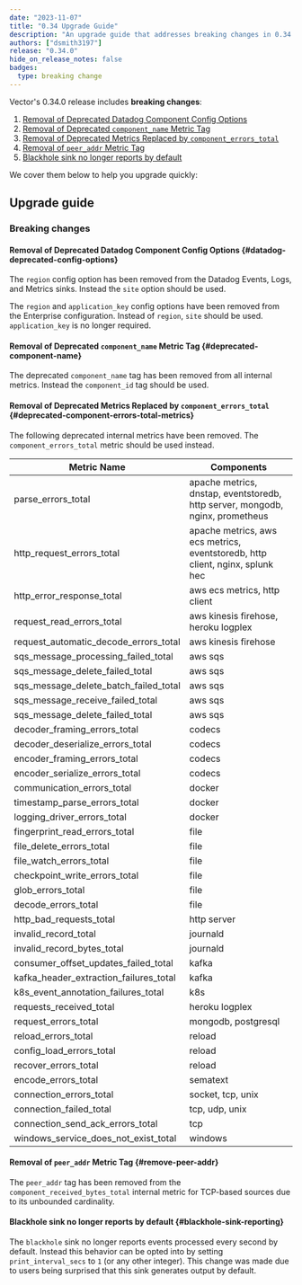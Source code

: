 ```yaml
---
date: "2023-11-07"
title: "0.34 Upgrade Guide"
description: "An upgrade guide that addresses breaking changes in 0.34.0"
authors: ["dsmith3197"]
release: "0.34.0"
hide_on_release_notes: false
badges:
  type: breaking change
---
```


Vector's 0.34.0 release includes **breaking changes**:

1. [Removal of Deprecated Datadog Component Config Options](#datadog-deprecated-config-options)
1. [Removal of Deprecated `component_name` Metric Tag](#deprecated-component-name)
1. [Removal of Deprecated Metrics Replaced by `component_errors_total`](#deprecated-component-errors-total-metrics)
1. [Removal of `peer_addr` Metric Tag](#remove-peer-addr)
1. [Blackhole sink no longer reports by default](#blackhole-sink-reporting)


We cover them below to help you upgrade quickly:

## Upgrade guide

### Breaking changes

#### Removal of Deprecated Datadog Component Config Options {#datadog-deprecated-config-options}

The `region` config option has been removed from the Datadog Events, Logs,
and Metrics sinks. Instead the `site` option should be used.

The `region` and `application_key` config options have
been removed from the Enterprise configuration. Instead of `region`, `site` should be used. `application_key` is no longer required.

#### Removal of Deprecated `component_name` Metric Tag {#deprecated-component-name}

The deprecated `component_name` tag has been removed from all internal metrics. Instead the `component_id` tag should be used.

#### Removal of Deprecated Metrics Replaced by `component_errors_total` {#deprecated-component-errors-total-metrics}

The following deprecated internal metrics have been removed. The `component_errors_total` metric should be used instead.

| Metric Name                                      | Components                                                                    |
|--------------------------------------------------|-------------------------------------------------------------------------------|
| parse_errors_total                               | apache metrics, dnstap, eventstoredb, http server, mongodb, nginx, prometheus |
| http_request_errors_total                        | apache metrics, aws ecs metrics, eventstoredb, http client, nginx, splunk hec |
| http_error_response_total                        | aws ecs metrics, http client                                                  |
| request_read_errors_total                        | aws kinesis firehose, heroku logplex                                          |
| request_automatic_decode_errors_total            | aws kinesis firehose                                                          |
| sqs_message_processing_failed_total              | aws sqs                                                                       |
| sqs_message_delete_failed_total                  | aws sqs                                                                       |
| sqs_message_delete_batch_failed_total            | aws sqs                                                                       |
| sqs_message_receive_failed_total                 | aws sqs                                                                       |
| sqs_message_delete_failed_total                  | aws sqs                                                                       |
| decoder_framing_errors_total                     | codecs                                                                        |
| decoder_deserialize_errors_total                 | codecs                                                                        |
| encoder_framing_errors_total                     | codecs                                                                        |
| encoder_serialize_errors_total                   | codecs                                                                        |
| communication_errors_total                       | docker                                                                        |
| timestamp_parse_errors_total                     | docker                                                                        |
| logging_driver_errors_total                      | docker                                                                        |
| fingerprint_read_errors_total                    | file                                                                          |
| file_delete_errors_total                         | file                                                                          |
| file_watch_errors_total                          | file                                                                          |
| checkpoint_write_errors_total                    | file                                                                          |
| glob_errors_total                                | file                                                                          |
| decode_errors_total                              | file                                                                          |
| http_bad_requests_total                          | http server                                                                   |
| invalid_record_total                             | journald                                                                      |
| invalid_record_bytes_total                       | journald                                                                      |
| consumer_offset_updates_failed_total             | kafka                                                                         |
| kafka_header_extraction_failures_total           | kafka                                                                         |
| k8s_event_annotation_failures_total              | k8s                                                                           |
| requests_received_total                          | heroku logplex                                                                |
| request_errors_total                             | mongodb, postgresql                                                           |
| reload_errors_total                              | reload                                                                        |
| config_load_errors_total                         | reload                                                                        |
| recover_errors_total                             | reload                                                                        |
| encode_errors_total                              | sematext                                                                      |
| connection_errors_total                          | socket, tcp, unix                                                             |
| connection_failed_total                          | tcp, udp, unix                                                                |
| connection_send_ack_errors_total                 | tcp                                                                           |
| windows_service_does_not_exist_total             | windows                                                                       |

#### Removal of `peer_addr` Metric Tag {#remove-peer-addr}

The `peer_addr` tag has been removed from the `component_received_bytes_total` internal metric for TCP-based sources due to its unbounded cardinality.

#### Blackhole sink no longer reports by default {#blackhole-sink-reporting}

The `blackhole` sink no longer reports events processed every second by default. Instead this
behavior can be opted into by setting `print_interval_secs` to `1` (or any other integer). This
change was made due to users being surprised that this sink generates output by default.
